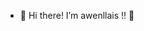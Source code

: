 - 🐌 Hi there! I’m awenllais !! 🍓

<!---
awenllais/awenllais is a ✨ special ✨ repository because its `README.md` (this file) appears on your GitHub profile.
You can click the Preview link to take a look at your changes.
--->
